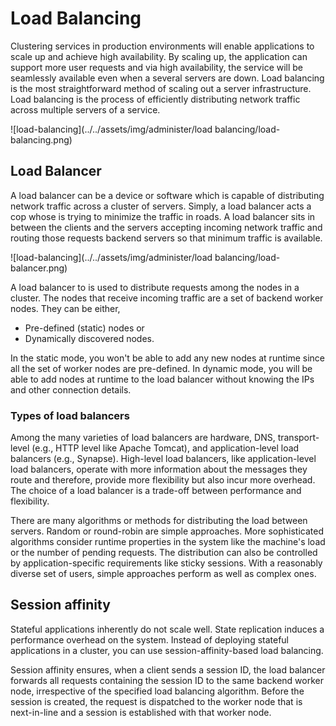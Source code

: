 # Load Balancing

Clustering services in production environments will enable applications to scale up
and achieve high availability. By scaling up, the application can
support more user requests and via high availability, the service will 
be seamlessly available even when a several servers are down. Load balancing 
is the most straightforward method of scaling out a server infrastructure. Load 
balancing is the process of efficiently distributing network traffic across 
multiple servers of a service.

![load-balancing](../../assets/img/administer/load balancing/load-balancing.png)

## Load Balancer

A load balancer can be a device or software which is capable of distributing network 
traffic across a cluster of servers. Simply, a load balancer acts a cop whose is trying 
to minimize the traffic in roads. A load balancer sits in between the clients and the servers 
accepting incoming network traffic and routing those requests backend servers so that minimum 
traffic is available.

![load-balancing](../../assets/img/administer/load balancing/load-balancer.png)

A load balancer to is used to distribute requests among the nodes in a
cluster. The nodes that receive incoming traffic are a set of backend
worker nodes. They can be either,

 - Pre-defined (static) nodes or 
 - Dynamically discovered nodes. 

In the static mode, you won't be able to add any new nodes at runtime since all the 
set of worker nodes are pre-defined. In dynamic mode, you will be able to 
add nodes at runtime to the load balancer without knowing the IPs and
other connection details.

### Types of load balancers

Among the many varieties of load balancers are hardware, DNS,
transport-level (e.g., HTTP level like Apache Tomcat), and
application-level load balancers (e.g., Synapse). High-level load
balancers, like application-level load balancers, operate with more
information about the messages they route and therefore, provide more
flexibility but also incur more overhead. The choice of a load balancer
is a trade-off between performance and flexibility.

There are many algorithms or methods for distributing the load between
servers. Random or round-robin are simple approaches. More sophisticated
algorithms consider runtime properties in the system like the machine's
load or the number of pending requests. The distribution can also be
controlled by application-specific requirements like sticky sessions.
With a reasonably diverse set of users, simple approaches perform as
well as complex ones.

## Session affinity

Stateful applications inherently do not scale well. State replication
induces a performance overhead on the system. Instead of deploying
stateful applications in a cluster, you can use session-affinity-based
load balancing.

Session affinity ensures, when a client sends a session ID, the
load balancer forwards all requests containing the session ID to the
same backend worker node, irrespective of the specified load balancing
algorithm. Before the session is created, the request is dispatched to
the worker node that is next-in-line and a session is established with
that worker node.

